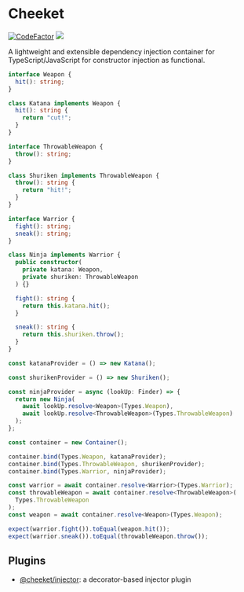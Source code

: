 # Cheeket
[![CodeFactor](https://www.codefactor.io/repository/github/siyual-park/cheeket.js/badge)](https://www.codefactor.io/repository/github/siyual-park/cheeket.js)
![](https://img.shields.io/npm/dm/cheeket.png?style=flat-square)

A lightweight and extensible dependency injection container for TypeScript/JavaScript for constructor injection as functional.
  
```typescript
interface Weapon {
  hit(): string;
}

class Katana implements Weapon {
  hit(): string {
    return "cut!";
  }
}

interface ThrowableWeapon {
  throw(): string;
}

class Shuriken implements ThrowableWeapon {
  throw(): string {
    return "hit!";
  }
}

interface Warrior {
  fight(): string;
  sneak(): string;
}

class Ninja implements Warrior {
  public constructor(
    private katana: Weapon,
    private shuriken: ThrowableWeapon
  ) {}

  fight(): string {
    return this.katana.hit();
  }

  sneak(): string {
    return this.shuriken.throw();
  }
}

const katanaProvider = () => new Katana();

const shurikenProvider = () => new Shuriken();

const ninjaProvider = async (lookUp: Finder) => {
  return new Ninja(
    await lookUp.resolve<Weapon>(Types.Weapon),
    await lookUp.resolve<ThrowableWeapon>(Types.ThrowableWeapon)
  );
};

const container = new Container();

container.bind(Types.Weapon, katanaProvider);
container.bind(Types.ThrowableWeapon, shurikenProvider);
container.bind(Types.Warrior, ninjaProvider);

const warrior = await container.resolve<Warrior>(Types.Warrior);
const throwableWeapon = await container.resolve<ThrowableWeapon>(
  Types.ThrowableWeapon
);
const weapon = await container.resolve<Weapon>(Types.Weapon);

expect(warrior.fight()).toEqual(weapon.hit());
expect(warrior.sneak()).toEqual(throwableWeapon.throw());
```
  
## Plugins  
  - [@cheeket/injector](https://www.npmjs.com/package/@cheeket/injector
): a decorator-based injector plugin  
